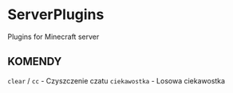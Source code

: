 # ServerPlugins
Plugins for Minecraft server
## KOMENDY
 `clear` / `cc` - Czyszczenie czatu
 `ciekawostka` - Losowa ciekawostka

